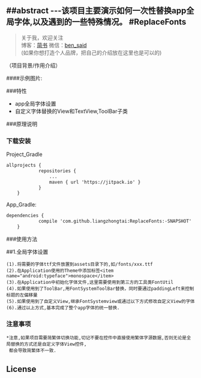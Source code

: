 ##abstract
---该项目主要演示如何一次性替换app全局字体,以及遇到的一些特殊情况。
#ReplaceFonts
-------------

> 关于我，欢迎关注  
  博客：[简书](http://www.jianshu.com/users/8d01db870d4a/timeline) 微信：[ben_said](279113482)  
 (如果你想打造个人品牌，把自己的介绍放在这里也是可以的)

（项目背景/作用介绍）

####示例图片:  


###特性
- app全局字体设置
- 自定义字体替换的View和TextView,ToolBar子类

###原理说明



### 下载安装
Project_Gradle
``` xml
allprojects {
		    repositories {
			    ...
			    maven { url 'https://jitpack.io' }
		    }
	}
```
App_Gradle:
``` xml
dependencies {
	        compile 'com.github.liangzhongtai:ReplaceFonts:-SNAPSHOT'
	}
```

###使用方法

##1.全局字体设置

    (1).将需要的字体ttf文件放置到assets目录下的,如/fonts/xxx.ttf
    (2).在Application使用的Theme中添加标签<item name="android:typeface">monospace</item>
    (3).在Application中初始化字体文件,这里需要使用到第三方的工具类FontUtil
	(4).如果使用到了ToolBar,用FontSystemToolBar替换，同时要通过paddingLeft来控制标题的左偏移量
	(5).如果使用到了自定义View,继承FontSystemview或通过以下方式修改自定义View的字体
	(6).通过以上方式,基本完成了整个app字体的统一替换.

### 注意事项


	*注意,如果项目需要简繁体切换功能,切记不要在控件中直接使用繁体字源数据,否则无论是全局替换的方式还是自定义字体View控件,
	 都会导致简繁体不一致.



## License

